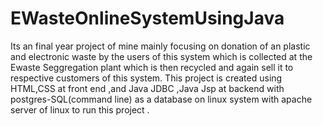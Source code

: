 # EWasteOnlineSystemUsingJava
Its an final year project of mine mainly focusing on donation of an plastic and electronic waste by 
the users of this system which is collected at the  Ewaste Seggregation plant  which is then 
recycled and again sell it to respective customers of this system.
This project is created using HTML,CSS at front end ,and Java JDBC ,Java Jsp at backend with 
postgres-SQL(command line) as a database on linux system
with apache server of linux to run this project .
